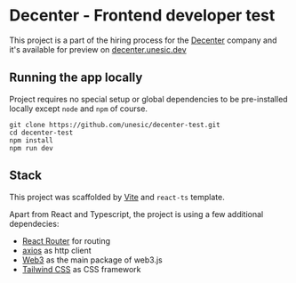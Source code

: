 # Decenter - Frontend developer test

This project is a part of the hiring process for the [Decenter](https://www.decenter.com/) company and it's available for preview on [decenter.unesic.dev](https://decenter.unesic.dev)

## Running the app locally

Project requires no special setup or global dependencies to be pre-installed locally except `node` and `npm` of course.

```
git clone https://github.com/unesic/decenter-test.git
cd decenter-test
npm install
npm run dev
```

## Stack

This project was scaffolded by [Vite](https://vitejs.dev/) and `react-ts` template.

Apart from React and Typescript, the project is using a few additional dependecies:

- [React Router](https://reactrouter.com/) for routing
- [axios](https://axios-http.com/) as http client
- [Web3](https://www.npmjs.com/package/web3) as the main package of web3.js
- [Tailwind CSS](https://tailwindcss.com/) as CSS framework
